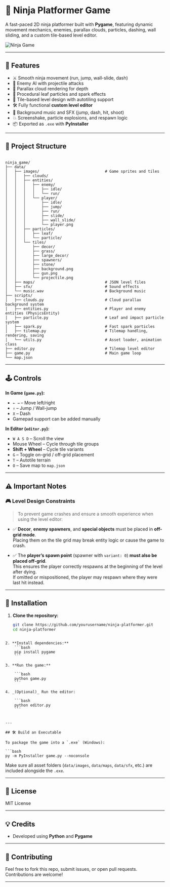 # 🥷 Ninja Platformer Game

A fast-paced 2D ninja platformer built with **Pygame**, featuring dynamic movement mechanics, enemies, parallax clouds, particles, dashing, wall sliding, and a custom tile-based level editor.

![Ninja Game](Ninja_Game.gif) <!-- Optional: include a screenshot of your game -->

---

## 🚀 Features

- ⚔️ Smooth ninja movement (run, jump, wall-slide, dash)
- 👾 Enemy AI with projectile attacks
- 🌄 Parallax cloud rendering for depth
- 🌿 Procedural leaf particles and spark effects
- 🧱 Tile-based level design with autotiling support
- 🛠️ Fully functional **custom level editor**
- 🎵 Background music and SFX (jump, dash, hit, shoot)
- 💥 Screenshake, particle explosions, and respawn logic
- 📦 Exported as `.exe` with **PyInstaller**

---

## 📂 Project Structure

```

ninja_game/
├── data/
│   ├── images/                             # Game sprites and tiles
│   │   ├── clouds/
│   │   ├── entities/
│   │   │   ├── enemy/
│   │   │   │   ├── idle/
│   │   │   │   └── run/
│   │   │   └── player/
│   │   │       ├── idle/
│   │   │       ├── jump/
│   │   │       ├── run/
│   │   │       ├── slide/
│   │   │       ├── wall_slide/
│   │   │       └── player.png
│   │   ├── particles/
│   │   │   ├── leaf/
│   │   │   └── particle/
│   │   └── tiles/
│   │       ├── decor/
│   │       ├── grass/
│   │       ├── large_decor/
│   │       ├── spawners/
│   │       ├── stone/
│   │       ├── background.png
│   │       ├── gun.png
│   │       └── projectile.png
│   ├── maps/                               # JSON level files
│   ├── sfx/                                # Sound effects
│   └── music.wav                           # Background music 
├── scripts/
│   ├── clouds.py                           # Cloud parallax background system
│   ├── entities.py                         # Player and enemy entities (PhysicsEntity) 
│   ├── particle.py                         # Leaf and impact particle system 
│   ├── spark.py                            # Fast spark particles 
│   ├── tilemap.py                          # Tilemap handling, rendering, saving
│   └── utils.py                            # Asset loader, animation class
├── editor.py                               # Tilemap level editor
├── game.py                                 # Main game loop
└── map.json

```

---

## 🕹️ Controls

**In Game (`game.py`):**

- `← →` – Move left/right  
- `↑` – Jump / Wall-jump  
- `X` – Dash  
- Gamepad support can be added manually

**In Editor (`editor.py`):**

- `W A S D` – Scroll the view
- Mouse Wheel – Cycle through tile groups
- **Shift + Wheel** – Cycle tile variants
- `G` – Toggle on-grid / off-grid placement
- `T` – Autotile terrain
- `O` – Save map to `map.json`

---

## ⚠️ Important Notes

### 🎮 Level Design Constraints

> To prevent game crashes and ensure a smooth experience when using the level editor:

- ✅ **Decor**, **enemy spawners**, and **special objects** must be placed in **off-grid mode**.  
  Placing them on the tile grid may break entity logic or cause the game to crash.

- ✅ The **player’s spawn point** (spawner with `variant: 0`) **must also be placed off-grid**.  
  This ensures the player correctly respawns at the beginning of the level after dying.  
  If omitted or mispositioned, the player may respawn where they were last hit instead.

---

## 🧪 Installation

1. **Clone the repository:**

   ```bash
   git clone https://github.com/yourusername/ninja-platformer.git
   cd ninja-platformer
```

2. **Install dependencies:**
    ```bash
    pip install pygame
    ```

3. **Run the game:**

    ```bash
    python game.py
    ```

4. _(Optional)_ Run the editor:

    ```bash
    python editor.py
    ```


---

## 🛠️ Build an Executable

To package the game into a `.exe` (Windows):

```bash
py -m PyInstaller game.py --noconsole
```

Make sure all asset folders (`data/images`, `data/maps`, `data/sfx`, etc.) are included alongside the `.exe`.

---

## 📜 License

MIT License

---

## 💡 Credits

- Developed using **Python** and **Pygame**    

---

## 🤝 Contributing

Feel free to fork this repo, submit issues, or open pull requests. Contributions are welcome!

---
